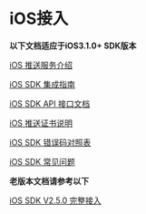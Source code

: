 # iOS接入

**以下文档适应于iOS3.1.0+ SDK版本**

[iOS 推送服务介绍](ios_access/ios-tui-song-fu-wu-jie-shao.md)

[iOS SDK 集成指南](/ios_access/ios-sdk-ji-cheng-zhi-nan.md)

[iOS SDK API 接口文档](/ios_access/ios-sdk-api-jie-kou-wen-dang.md)

[iOS 推送证书说明](/ios_access/ios-tui-song-zheng-shu-shuo-ming.md)

[iOS SDK 错误码对照表](/ios_access/ios-sdk-cuo-wu-ma-dui-zhao-biao.md)

[iOS SDK 常见问题](/ios_access/ios-sdk-chang-jian-wen-ti.md)

**老版本文档请参考以下**

[iOS SDK V2.5.0 完整接入](/ios_access/api_2.5.0.md)